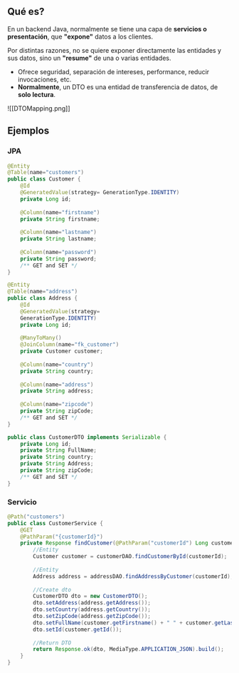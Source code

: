 ## Qué es?
En un backend Java, normalmente se tiene una capa de **servicios o presentación**, que **"expone"** datos a los clientes.

Por distintas razones, no se quiere exponer directamente las entidades y sus datos, sino un **"resume"** de una o varias entidades.

- Ofrece seguridad, separación de intereses, performance, reducir invocaciones, etc.
- **Normalmente**, un DTO es una entidad de transferencia de datos, de **solo lectura**.

![[DTOMapping.png]]

## Ejemplos
### JPA
```Java
@Entity
@Table(name="customers")
public class Customer {
	@Id
	@GeneratedValue(strategy= GenerationType.IDENTITY)
	private Long id;
	
	@Column(name="firstname")
	private String firstname;
	
	@Column(name="lastname")
	private String lastname;
	
	@Column(name="password")
	private String password;
	/** GET and SET */
}

@Entity
@Table(name="address")
public class Address {
	@Id
	@GeneratedValue(strategy=
	GenerationType.IDENTITY)
	private Long id;
	
	@ManyToMany()
	@JoinColumn(name="fk_customer")
	private Customer customer;
	
	@Column(name="country")
	private String country;
	
	@Column(name="address")
	private String address;
	
	@Column(name="zipcode")
	private String zipCode;
	/** GET and SET */
}

public class CustomerDTO implements Serializable {
	private Long id;
	private String FullName;
	private String country;
	private String Address;
	private String zipCode;
	/** GET and SET */
}
```

### Servicio
```Java
@Path("customers")
public class CustomerService {
	@GET
	@PathParam("{customerId}")
	private Response findCustomer(@PathParam("customerId") Long customerId) {
		//Entity
		Customer customer = customerDAO.findCustomerById(customerId); 
		
		//Entity
		Address address = addressDAO.findAddressByCustomer(customerId); 
		
		//Create dto
		CustomerDTO dto = new CustomerDTO();
		dto.setAddress(address.getAddress());
		dto.setCountry(address.getCountry());
		dto.setZipCode(address.getZipCode());
		dto.setFullName(customer.getFirstname() + " " + customer.getLastname());
		dto.setId(customer.getId());
		
		//Return DTO
		return Response.ok(dto, MediaType.APPLICATION_JSON).build();
	}
}
```